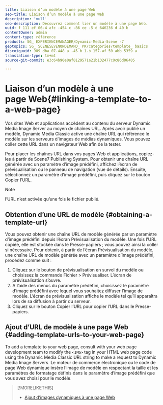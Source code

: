 ```yaml
---
title: Liaison d’un modèle à une page Web
seo-title: Liaison d’un modèle à une page Web
description: 'null'
seo-description: Découvrez comment lier un modèle à une page Web.
uuid: f 111 ef 06-4 afc -454 c -86 ce -5 d 640236 d 40 b
contentOwner: admin
content-type: référence
products: SG_ EXPERIENCEMANAGER/Dynamic-Media-Scene -7
geptopics: SG_ SCENESEVENONDEMAND_ PK/categories/template_ basics
discoiquuid: 989 dba 07-448 a -45 b 1-b 157-af 50 abb 5359 a
translation-type: tm+mt
source-git-commit: e3c64b90e0af0129571a21b132477c0c86d06405

---
```



# Liaison d’un modèle à une page Web{#linking-a-template-to-a-web-page}

Vos sites Web et applications accèdent au contenu du serveur Dynamic Media Image Server au moyen de chaînes URL. Après avoir publié un modèle, Dynamic Media Classic active une chaîne URL qui référence le modèle sur les serveurs d'images de médias dynamiques. Vous pouvez coller cette URL dans un navigateur Web afin de la tester.

Pour placer les chaînes URL dans vos pages Web et applications, copiez-les à partir de Scene7 Publishing System. Pour obtenir une chaîne URL générée avec un paramètre d’image prédéfini, affichez l’écran de prévisualisation ou le panneau de navigation (vue de détails). Ensuite, sélectionnez un paramètre d’image prédéfini, puis cliquez sur le bouton Copier l’URL.

>[!NOTE]
>
>l’URL n’est activée qu’une fois le fichier publié.

## Obtention d’une URL de modèle {#obtaining-a-template-url}

Vous pouvez obtenir une chaîne URL de modèle générée par un paramètre d’image prédéfini depuis l’écran Prévisualisation du modèle. Une fois l’URL copiée, elle est stockée dans le Presse-papiers ; vous pouvez ainsi la coller si nécessaire. Pour obtenir, à partir de l’écran Prévisualisation du modèle, une chaîne URL de modèle générée avec un paramètre d’image prédéfini, procédez comme suit :

1. Cliquez sur le bouton de prévisualisation en survol du modèle ou choisissez la commande Fichier &gt; Prévisualiser. L’écran de prévisualisation s’ouvre. 
1. A l’aide des menus du paramètre prédéfini, choisissez le paramètre d’image prédéfini avec lequel vous souhaitez diffuser l’image de modèle. L’écran de prévisualisation affiche le modèle tel qu’il apparaîtra lors de sa diffusion à partir du serveur.
1. Cliquez sur le bouton Copier l’URL pour copier l’URL dans le Presse-papiers.

## Ajout d’URL de modèle à une page Web {#adding-template-urls-to-your-web-page}

To add a template to your web page, consult with your web page development team to modify the `<IMG>` tag in your HTML web page code using the Dynamic Media Classic URL string to make a request to Dynamic Media Image Servers. Le moteur de commerce électronique ou le code de page Web dynamique insère l’image de modèle en respectant la taille et les paramètres de formatage définis dans le paramètre d’image prédéfini que vous avez choisi pour le modèle.

>[!MORELIKETHIS]
>
>* [Ajout d’images dynamiques à une page Web](linking-urls-web-application.md#adding_dynamic_images_to_your_web_page)

